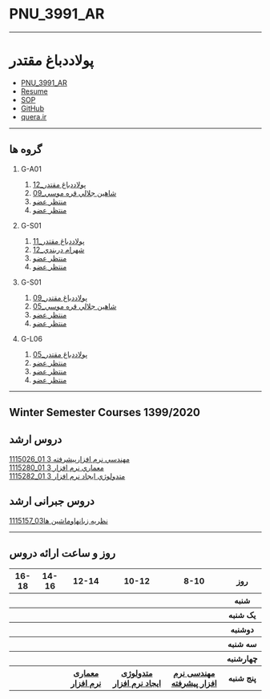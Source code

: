 # PNU_3991_AR
---------
# پولاددباغ مقتدر
- [PNU_3991_AR](https://github.com/polbadman/PNU_3991_AR)
- [Resume](https://polbadman.github.io/Resume/) 
- [SOP](https://polbadman.github.io/SOP/)
- [GitHub](https://github.com/polbadman)
- [quera.ir](https://quera.ir/profile/pol)
------------------
## گروه ها

 1. G-A01
     1. [12_پولاددباغ مقتدر](https://github.com/AliRazavi-edu/PNU_3991/tree/master/_MSc/AdvancedSoftwareEngineering/12_%D9%BE%D9%88%D9%84%D8%A7%D8%AF%20%D8%AF%D8%A8%D8%A7%D8%BA%20%D9%85%D9%82%D8%AA%D8%AF%D8%B1)    
    1. [09_شاهين جلالي قره موسي](https://github.com/AliRazavi-edu/PNU_3991/tree/master/_MSc/AdvancedSoftwareEngineering/09_%D8%B4%D8%A7%D9%87%D9%8A%D9%86%20%D8%AC%D9%84%D8%A7%D9%84%D9%8A%20%D9%82%D8%B1%D9%87%20%D9%85%D9%88%D8%B3%D9%8A)    
    1. [منتظر عضو](https://github.com/AliRazavi-edu/PNU_3991/tree/master/_MSc/AdvancedSoftwareEngineering/12_%D9%BE%D9%88%D9%84%D8%A7%D8%AF%20%D8%AF%D8%A8%D8%A7%D8%BA%20%D9%85%D9%82%D8%AA%D8%AF%D8%B1)    
    1. [منتظر عضو](https://github.com/AliRazavi-edu/PNU_3991/tree/master/_MSc/AdvancedSoftwareEngineering/12_%D9%BE%D9%88%D9%84%D8%A7%D8%AF%20%D8%AF%D8%A8%D8%A7%D8%BA%20%D9%85%D9%82%D8%AA%D8%AF%D8%B1)

 2. G-S01
     1. [11_پولاددباغ مقتدر](https://github.com/AliRazavi-edu/PNU_3991/tree/master/_MSc/SoftwareArchitecture/11_%D9%BE%D9%88%D9%84%D8%A7%D8%AF%20%D8%AF%D8%A8%D8%A7%D8%BA%20%D9%85%D9%82%D8%AA%D8%AF%D8%B1)    
    1. [12_شهرام دربندي](https://github.com/AliRazavi-edu/PNU_3991/tree/master/_MSc/SoftwareArchitecture/12_%D8%B4%D9%87%D8%B1%D8%A7%D9%85%20%D8%AF%D8%B1%D8%A8%D9%86%D8%AF%D9%8A)    
    1. [منتظر عضو](https://github.com/AliRazavi-edu/PNU_3991/tree/master/_MSc/SoftwareArchitecture/11_%D9%BE%D9%88%D9%84%D8%A7%D8%AF%20%D8%AF%D8%A8%D8%A7%D8%BA%20%D9%85%D9%82%D8%AA%D8%AF%D8%B1)    
    1. [منتظر عضو](https://github.com/AliRazavi-edu/PNU_3991/tree/master/_MSc/SoftwareArchitecture/11_%D9%BE%D9%88%D9%84%D8%A7%D8%AF%20%D8%AF%D8%A8%D8%A7%D8%BA%20%D9%85%D9%82%D8%AA%D8%AF%D8%B1)
    
3. G-S01
     1. [09_پولاددباغ مقتدر](https://github.com/AliRazavi-edu/PNU_3991/tree/master/_MSc/SoftwareDevelopmentMethodologies/09_%D9%BE%D9%88%D9%84%D8%A7%D8%AF%20%D8%AF%D8%A8%D8%A7%D8%BA%20%D9%85%D9%82%D8%AA%D8%AF%D8%B1)    
    1. [05_شاهين جلالي قره موسي](https://github.com/AliRazavi-edu/PNU_3991/tree/master/_MSc/SoftwareDevelopmentMethodologies/05_%D8%B4%D8%A7%D9%87%D9%8A%D9%86%20%D8%AC%D9%84%D8%A7%D9%84%D9%8A%20%D9%82%D8%B1%D9%87%20%D9%85%D9%88%D8%B3%D9%8A)    
    1. [منتظر عضو](https://github.com/AliRazavi-edu/PNU_3991/tree/master/_MSc/SoftwareDevelopmentMethodologies/09_%D9%BE%D9%88%D9%84%D8%A7%D8%AF%20%D8%AF%D8%A8%D8%A7%D8%BA%20%D9%85%D9%82%D8%AA%D8%AF%D8%B1)    
    1. [منتظر عضو](https://github.com/AliRazavi-edu/PNU_3991/tree/master/_MSc/SoftwareDevelopmentMethodologies/09_%D9%BE%D9%88%D9%84%D8%A7%D8%AF%20%D8%AF%D8%A8%D8%A7%D8%BA%20%D9%85%D9%82%D8%AA%D8%AF%D8%B1)
    
4. G-L06
    1. [05_پولاددباغ مقتدر](https://github.com/AliRazavi-edu/PNU_3991/tree/master/_BSc/Theory-of-Languages-and-Machines/_1115157_03/05_%D9%BE%D9%88%D9%84%D8%A7%D8%AF%20%D8%AF%D8%A8%D8%A7%D8%BA%20%D9%85%D9%82%D8%AA%D8%AF%D8%B1)    
    1. [منتظر عضو](https://github.com/AliRazavi-edu/PNU_3991/tree/master/_BSc/Theory-of-Languages-and-Machines/_1115157_03/05_%D9%BE%D9%88%D9%84%D8%A7%D8%AF%20%D8%AF%D8%A8%D8%A7%D8%BA%20%D9%85%D9%82%D8%AA%D8%AF%D8%B1)    
    1. [منتظر عضو](https://github.com/AliRazavi-edu/PNU_3991/tree/master/_BSc/Theory-of-Languages-and-Machines/_1115157_03/05_%D9%BE%D9%88%D9%84%D8%A7%D8%AF%20%D8%AF%D8%A8%D8%A7%D8%BA%20%D9%85%D9%82%D8%AA%D8%AF%D8%B1)    
    1. [منتظر عضو](https://github.com/AliRazavi-edu/PNU_3991/tree/master/_BSc/Theory-of-Languages-and-Machines/_1115157_03/05_%D9%BE%D9%88%D9%84%D8%A7%D8%AF%20%D8%AF%D8%A8%D8%A7%D8%BA%20%D9%85%D9%82%D8%AA%D8%AF%D8%B1)
------------------
## Winter Semester Courses 1399/2020

## دروس ارشد

[1115026_01	مهندسي نرم افزارپيشرفته	3](https://github.com/polbadman/PNU_3991_AR/tree/main/AdvancedSoftwareEngineering)
<br>
[1115280_01	معماري نرم افزار	3](https://github.com/polbadman/PNU_3991_AR/tree/main/SoftwareArchitecture)
<br>
[1115282_01	متدولوژي ايجاد نرم افزار	3](https://github.com/polbadman/PNU_3991_AR/tree/main/SoftwareDevelopmentMethodologies)
<br>
## دروس جبرانی ارشد
[1115157_03نظريه زبانهاوماشين ها](https://github.com/AliRazavi-edu/PNU_3991/tree/master/_BSc/Theory-of-Languages-and-Machines)

--------------
## روز و ساعت ارائه دروس

<table style="width:100%">
  <tr>
    <th >16-18</th>
    <th >14-16</th>
    <th >12-14</th>
    <th>10-12</th>
    <th>8-10</th>
    <th>روز</th>
  </tr>
  <tr>
    <th ></th>
    <th ></th>
    <th ></th>
    <th></th>
    <th></th>
    <th>شنبه</th>
  </tr>
   <tr>
    <th ></th>
    <th ></th>
    <th></th>
    <th></th>
    <th ></th>
    <th>یک شنبه</th>
  </tr>
   <tr>
     <th ></th>
     <th ></th>
     <th></th>
     <th></th>
    <th ></th>   
    <th>دوشنبه</th>
  </tr>
   <tr>
    <th ></th>
    <th ></th>
    <th></th>
    <th></th>
    <th ></th>
    <th>سه شنبه</th>
  </tr>
   <tr>
    <th ></th>
    <th ></th>
    <th></th>
    <th></th>
     <th ></th>
    <th>چهارشنبه</th>
  </tr>
   <tr>
    <th ></th>
     <th ></th>
     <th ><a  href="https://github.com/AliRazavi-edu/PNU_3991/tree/master/_MSc/SoftwareArchitecture">معماری نرم افزار</a></th>
     <th><a  href="https://github.com/AliRazavi-edu/PNU_3991/tree/master/_MSc/SoftwareDevelopmentMethodologies">متدولوژی ایجاد نرم افزار</a></th>
    <th><a href="https://github.com/AliRazavi-edu/PNU_3991/tree/master/_MSc/AdvancedSoftwareEngineering">مهندسی نرم افزار پیشرفته</a></th>
    <th>پنج شنبه</th>
  </tr>
</table>
